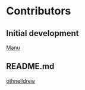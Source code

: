 <h1>Contributors</h1>
<h2>Initial development</h2><a href="https://example.com">Manu
</a>
<h2>README.md</h2><a href="https://github.com/othneildrew/Best-README-Template">othneildrew
</a>
